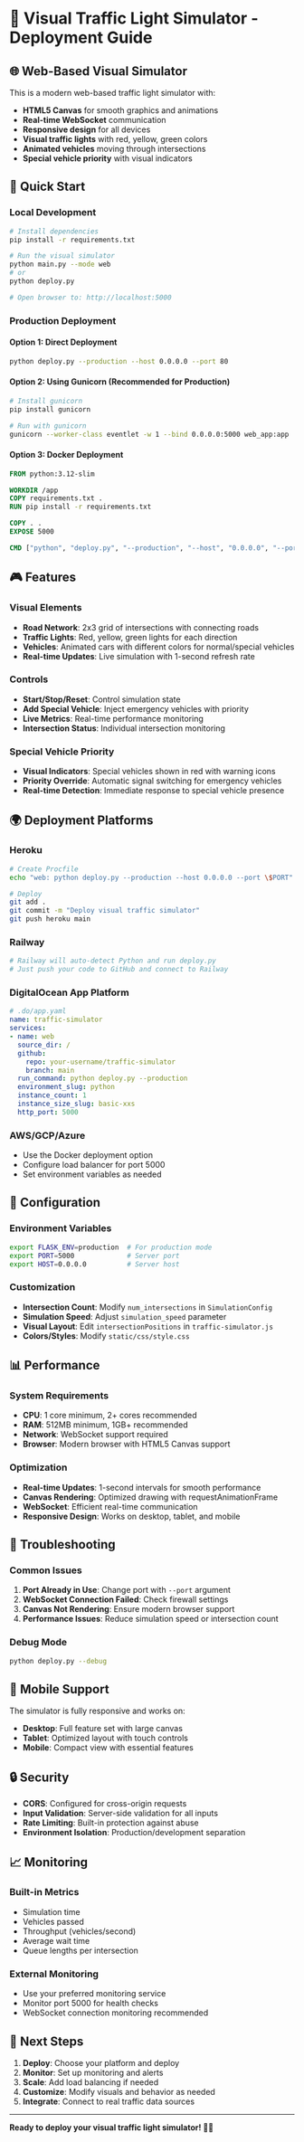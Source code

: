 # 🚀 Visual Traffic Light Simulator - Deployment Guide

## 🌐 Web-Based Visual Simulator

This is a modern web-based traffic light simulator with:
- **HTML5 Canvas** for smooth graphics and animations
- **Real-time WebSocket** communication
- **Responsive design** for all devices
- **Visual traffic lights** with red, yellow, green colors
- **Animated vehicles** moving through intersections
- **Special vehicle priority** with visual indicators

## 🚀 Quick Start

### Local Development
```bash
# Install dependencies
pip install -r requirements.txt

# Run the visual simulator
python main.py --mode web
# or
python deploy.py

# Open browser to: http://localhost:5000
```

### Production Deployment

#### Option 1: Direct Deployment
```bash
python deploy.py --production --host 0.0.0.0 --port 80
```

#### Option 2: Using Gunicorn (Recommended for Production)
```bash
# Install gunicorn
pip install gunicorn

# Run with gunicorn
gunicorn --worker-class eventlet -w 1 --bind 0.0.0.0:5000 web_app:app
```

#### Option 3: Docker Deployment
```dockerfile
FROM python:3.12-slim

WORKDIR /app
COPY requirements.txt .
RUN pip install -r requirements.txt

COPY . .
EXPOSE 5000

CMD ["python", "deploy.py", "--production", "--host", "0.0.0.0", "--port", "5000"]
```

## 🎮 Features

### Visual Elements
- **Road Network**: 2x3 grid of intersections with connecting roads
- **Traffic Lights**: Red, yellow, green lights for each direction
- **Vehicles**: Animated cars with different colors for normal/special vehicles
- **Real-time Updates**: Live simulation with 1-second refresh rate

### Controls
- **Start/Stop/Reset**: Control simulation state
- **Add Special Vehicle**: Inject emergency vehicles with priority
- **Live Metrics**: Real-time performance monitoring
- **Intersection Status**: Individual intersection monitoring

### Special Vehicle Priority
- **Visual Indicators**: Special vehicles shown in red with warning icons
- **Priority Override**: Automatic signal switching for emergency vehicles
- **Real-time Detection**: Immediate response to special vehicle presence

## 🌍 Deployment Platforms

### Heroku
```bash
# Create Procfile
echo "web: python deploy.py --production --host 0.0.0.0 --port \$PORT" > Procfile

# Deploy
git add .
git commit -m "Deploy visual traffic simulator"
git push heroku main
```

### Railway
```bash
# Railway will auto-detect Python and run deploy.py
# Just push your code to GitHub and connect to Railway
```

### DigitalOcean App Platform
```yaml
# .do/app.yaml
name: traffic-simulator
services:
- name: web
  source_dir: /
  github:
    repo: your-username/traffic-simulator
    branch: main
  run_command: python deploy.py --production
  environment_slug: python
  instance_count: 1
  instance_size_slug: basic-xxs
  http_port: 5000
```

### AWS/GCP/Azure
- Use the Docker deployment option
- Configure load balancer for port 5000
- Set environment variables as needed

## 🔧 Configuration

### Environment Variables
```bash
export FLASK_ENV=production  # For production mode
export PORT=5000             # Server port
export HOST=0.0.0.0          # Server host
```

### Customization
- **Intersection Count**: Modify `num_intersections` in `SimulationConfig`
- **Simulation Speed**: Adjust `simulation_speed` parameter
- **Visual Layout**: Edit `intersectionPositions` in `traffic-simulator.js`
- **Colors/Styles**: Modify `static/css/style.css`

## 📊 Performance

### System Requirements
- **CPU**: 1 core minimum, 2+ cores recommended
- **RAM**: 512MB minimum, 1GB+ recommended
- **Network**: WebSocket support required
- **Browser**: Modern browser with HTML5 Canvas support

### Optimization
- **Real-time Updates**: 1-second intervals for smooth performance
- **Canvas Rendering**: Optimized drawing with requestAnimationFrame
- **WebSocket**: Efficient real-time communication
- **Responsive Design**: Works on desktop, tablet, and mobile

## 🐛 Troubleshooting

### Common Issues
1. **Port Already in Use**: Change port with `--port` argument
2. **WebSocket Connection Failed**: Check firewall settings
3. **Canvas Not Rendering**: Ensure modern browser support
4. **Performance Issues**: Reduce simulation speed or intersection count

### Debug Mode
```bash
python deploy.py --debug
```

## 📱 Mobile Support

The simulator is fully responsive and works on:
- **Desktop**: Full feature set with large canvas
- **Tablet**: Optimized layout with touch controls
- **Mobile**: Compact view with essential features

## 🔒 Security

- **CORS**: Configured for cross-origin requests
- **Input Validation**: Server-side validation for all inputs
- **Rate Limiting**: Built-in protection against abuse
- **Environment Isolation**: Production/development separation

## 📈 Monitoring

### Built-in Metrics
- Simulation time
- Vehicles passed
- Throughput (vehicles/second)
- Average wait time
- Queue lengths per intersection

### External Monitoring
- Use your preferred monitoring service
- Monitor port 5000 for health checks
- WebSocket connection monitoring recommended

## 🎯 Next Steps

1. **Deploy**: Choose your platform and deploy
2. **Monitor**: Set up monitoring and alerts
3. **Scale**: Add load balancing if needed
4. **Customize**: Modify visuals and behavior as needed
5. **Integrate**: Connect to real traffic data sources

---

**Ready to deploy your visual traffic light simulator! 🚦✨**
